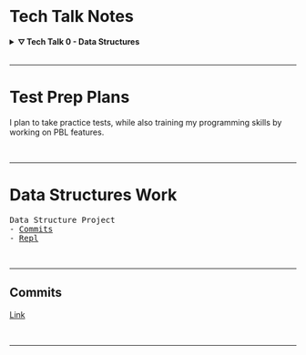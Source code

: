 <br>

# Tech Talk Notes

<details>
<summary><b>&#x26db; Tech Talk 0 - Data Structures</b></summary>

<pre>
Data Structure - anything that holds data (variable, class)
Algorithm      - a set of operations on a data structure

Programming Paradigms
- Imperative - Uses statements to make up a program (describes specifics)
    - Procedural - Uses functions to make up a program
    - Object Oriented - Uses objects (classes) to structure a program
</pre>

</details>

<br>

---

# Test Prep Plans
I plan to take practice tests, while also training my programming skills by working on PBL features.

<br>

---

# Data Structures Work

<pre>
Data Structure Project
- <a href="https://github.com/armarmgc/datastruct-proj/commits/master">Commits</a>
- <a href="https://replit.com/@armarmgc/datastruct-proj">Repl</a>
</pre>

<br>

---

## Commits
[Link](https://github.com/armarmgc/group-m/commits?author=armarmgc)

<br>

---


